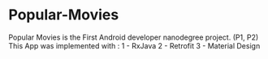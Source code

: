 # Popular-Movies
Popular Movies is the First Android developer nanodegree project. (P1, P2) 
This App was implemented with : 
1 - RxJava
2 - Retrofit
3 - Material Design
